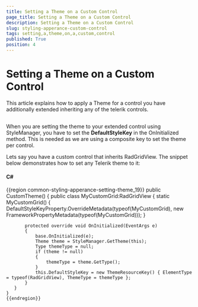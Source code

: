 ```yaml
---
title: Setting a Theme on a Custom Control
page_title: Setting a Theme on a Custom Control
description: Setting a Theme on a Custom Control
slug: styling-apperance-custom-control
tags: setting,a,theme,on,a,custom,control
published: True
position: 4
---
```


# Setting a Theme on a Custom Control



This article explains how to apply a Theme for a control you have additionally extended inheriting any of the telerik controls.

## 

When you are setting the theme to your extended control using StyleManager, you have to set the __DefaultStyleKey__ in the OnInitialized method.
          This is needed as we are using a composite key to set the theme per control.
        

Lets say you have a custom control that inherits RadGridView. The snippet below demonstrates how to set any Telerik theme to it:
        

#### __C#__

{{region common-styling-apperance-setting-theme_19}}
	public CustomTheme()
	{
	   public class MyCustomGrid:RadGridView
	   {
	       static MyCustomGrid()
	       {
	           DefaultStyleKeyProperty.OverrideMetadata(typeof(MyCustomGrid), new FrameworkPropertyMetadata(typeof(MyCustomGrid)));
	       }
	 
	       protected override void OnInitialized(EventArgs e)
	       {
	           base.OnInitialized(e);
	           Theme theme = StyleManager.GetTheme(this);
	           Type themeType = null;
	           if (theme != null)
	           {
	               themeType = theme.GetType();
	           }
	           this.DefaultStyleKey = new ThemeResourceKey() { ElementType = typeof(RadGridView), ThemeType = themeType };
	       }
	   }
	}
	{{endregion}}


